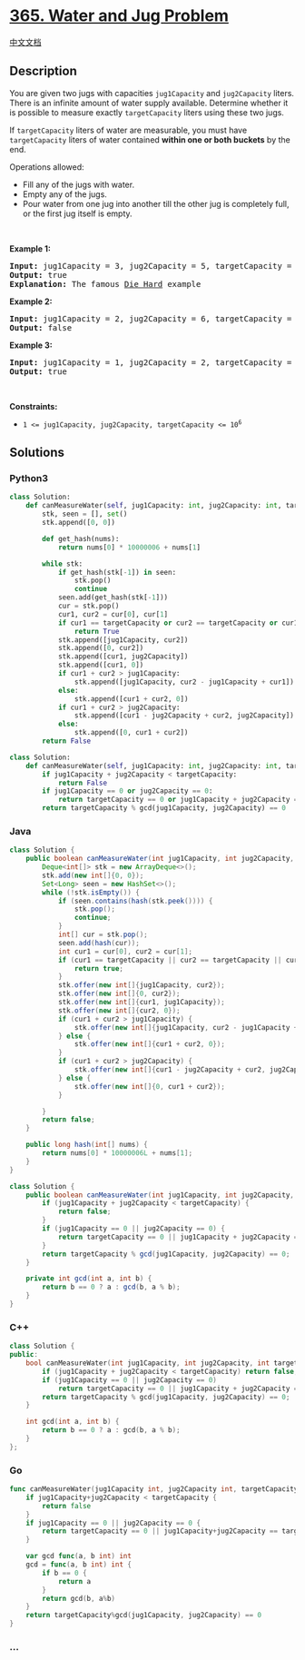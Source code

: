 # [365. Water and Jug Problem](https://leetcode.com/problems/water-and-jug-problem)

[中文文档](/solution/0300-0399/0365.Water%20and%20Jug%20Problem/README.md)

## Description

<p>You are given two jugs with capacities <code>jug1Capacity</code> and <code>jug2Capacity</code> liters. There is an infinite amount of water supply available. Determine whether it is possible to measure exactly <code>targetCapacity</code> liters using these two jugs.</p>

<p>If <code>targetCapacity</code> liters of water are measurable, you must have <code>targetCapacity</code> liters of water contained <strong>within one or both buckets</strong> by the end.</p>

<p>Operations allowed:</p>

<ul>
	<li>Fill any of the jugs with water.</li>
	<li>Empty any of the jugs.</li>
	<li>Pour water from one jug into another till the other jug is completely full, or the first jug itself is empty.</li>
</ul>

<p>&nbsp;</p>
<p><strong>Example 1:</strong></p>

<pre>
<strong>Input:</strong> jug1Capacity = 3, jug2Capacity = 5, targetCapacity = 4
<strong>Output:</strong> true
<strong>Explanation:</strong> The famous <a href="https://www.youtube.com/watch?v=BVtQNK_ZUJg&amp;ab_channel=notnek01" target="_blank">Die Hard</a> example 
</pre>

<p><strong>Example 2:</strong></p>

<pre>
<strong>Input:</strong> jug1Capacity = 2, jug2Capacity = 6, targetCapacity = 5
<strong>Output:</strong> false
</pre>

<p><strong>Example 3:</strong></p>

<pre>
<strong>Input:</strong> jug1Capacity = 1, jug2Capacity = 2, targetCapacity = 3
<strong>Output:</strong> true
</pre>

<p>&nbsp;</p>
<p><strong>Constraints:</strong></p>

<ul>
	<li><code>1 &lt;= jug1Capacity, jug2Capacity, targetCapacity &lt;= 10<sup>6</sup></code></li>
</ul>

## Solutions

<!-- tabs:start -->

### **Python3**

```python
class Solution:
    def canMeasureWater(self, jug1Capacity: int, jug2Capacity: int, targetCapacity: int) -> bool:
        stk, seen = [], set()
        stk.append([0, 0])

        def get_hash(nums):
            return nums[0] * 10000006 + nums[1]

        while stk:
            if get_hash(stk[-1]) in seen:
                stk.pop()
                continue
            seen.add(get_hash(stk[-1]))
            cur = stk.pop()
            cur1, cur2 = cur[0], cur[1]
            if cur1 == targetCapacity or cur2 == targetCapacity or cur1 + cur2 == targetCapacity:
                return True
            stk.append([jug1Capacity, cur2])
            stk.append([0, cur2])
            stk.append([cur1, jug2Capacity])
            stk.append([cur1, 0])
            if cur1 + cur2 > jug1Capacity:
                stk.append([jug1Capacity, cur2 - jug1Capacity + cur1])
            else:
                stk.append([cur1 + cur2, 0])
            if cur1 + cur2 > jug2Capacity:
                stk.append([cur1 - jug2Capacity + cur2, jug2Capacity])
            else:
                stk.append([0, cur1 + cur2])
        return False
```

```python
class Solution:
    def canMeasureWater(self, jug1Capacity: int, jug2Capacity: int, targetCapacity: int) -> bool:
        if jug1Capacity + jug2Capacity < targetCapacity:
            return False
        if jug1Capacity == 0 or jug2Capacity == 0:
            return targetCapacity == 0 or jug1Capacity + jug2Capacity == targetCapacity
        return targetCapacity % gcd(jug1Capacity, jug2Capacity) == 0
```

### **Java**

```java
class Solution {
    public boolean canMeasureWater(int jug1Capacity, int jug2Capacity, int targetCapacity) {
        Deque<int[]> stk = new ArrayDeque<>();
        stk.add(new int[]{0, 0});
        Set<Long> seen = new HashSet<>();
        while (!stk.isEmpty()) {
            if (seen.contains(hash(stk.peek()))) {
                stk.pop();
                continue;
            }
            int[] cur = stk.pop();
            seen.add(hash(cur));
            int cur1 = cur[0], cur2 = cur[1];
            if (cur1 == targetCapacity || cur2 == targetCapacity || cur1 + cur2 == targetCapacity) {
                return true;
            }
            stk.offer(new int[]{jug1Capacity, cur2});
            stk.offer(new int[]{0, cur2});
            stk.offer(new int[]{cur1, jug1Capacity});
            stk.offer(new int[]{cur2, 0});
            if (cur1 + cur2 > jug1Capacity) {
                stk.offer(new int[]{jug1Capacity, cur2 - jug1Capacity + cur1});
            } else {
                stk.offer(new int[]{cur1 + cur2, 0});
            }
            if (cur1 + cur2 > jug2Capacity) {
                stk.offer(new int[]{cur1 - jug2Capacity + cur2, jug2Capacity});
            } else {
                stk.offer(new int[]{0, cur1 + cur2});
            }

        }
        return false;
    }

    public long hash(int[] nums) {
        return nums[0] * 10000006L + nums[1];
    }
}
```

```java
class Solution {
    public boolean canMeasureWater(int jug1Capacity, int jug2Capacity, int targetCapacity) {
        if (jug1Capacity + jug2Capacity < targetCapacity) {
            return false;
        }
        if (jug1Capacity == 0 || jug2Capacity == 0) {
            return targetCapacity == 0 || jug1Capacity + jug2Capacity == targetCapacity;
        }
        return targetCapacity % gcd(jug1Capacity, jug2Capacity) == 0;
    }

    private int gcd(int a, int b) {
        return b == 0 ? a : gcd(b, a % b);
    }
}
```

### **C++**

```cpp
class Solution {
public:
    bool canMeasureWater(int jug1Capacity, int jug2Capacity, int targetCapacity) {
        if (jug1Capacity + jug2Capacity < targetCapacity) return false;
        if (jug1Capacity == 0 || jug2Capacity == 0)
            return targetCapacity == 0 || jug1Capacity + jug2Capacity == targetCapacity;
        return targetCapacity % gcd(jug1Capacity, jug2Capacity) == 0;
    }

    int gcd(int a, int b) {
        return b == 0 ? a : gcd(b, a % b);
    }
};
```

### **Go**

```go
func canMeasureWater(jug1Capacity int, jug2Capacity int, targetCapacity int) bool {
	if jug1Capacity+jug2Capacity < targetCapacity {
		return false
	}
	if jug1Capacity == 0 || jug2Capacity == 0 {
		return targetCapacity == 0 || jug1Capacity+jug2Capacity == targetCapacity
	}

	var gcd func(a, b int) int
	gcd = func(a, b int) int {
		if b == 0 {
			return a
		}
		return gcd(b, a%b)
	}
	return targetCapacity%gcd(jug1Capacity, jug2Capacity) == 0
}
```

### **...**

```

```

<!-- tabs:end -->

